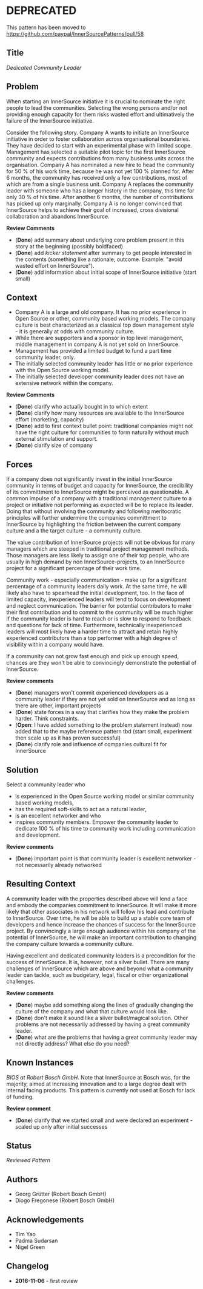 # DEPRECATED
This pattern has been moved to  
https://github.com/paypal/InnerSourcePatterns/pull/58


## Title

_Dedicated Community Leader_

## Problem

When starting an InnerSource initiative it is crucial to nominate the right people to lead the communities. Selecting the wrong persons and/or not providing enough capacity for them risks wasted effort and ultimatively the failure of the InnerSource initiative.

Consider the following story. Company A wants to initiate an InnerSource initiative in order to foster collaboration across organisational boundaries. They have decided to start with an experimental phase with limited scope. Management has selected a suitable pilot topic for the first InnerSource community and expects contributions from many business units across the organisation. Company A has nominated a new hire to head the community for 50 % of his work time, because he was not yet 100 % planned for. After 6 months, the community has received only a few contributions, most of which are from a single business unit. Company A replaces the community leader with someone who has a longer history in the company, this time for only 30 % of his time. After another 6 months, the number of contributions has picked up only  marginally. Company A is no longer convinced that InnerSource helps to achieve their goal of increased, cross divisional collaboration and abandons InnerSource. 

**Review Comments**
- (**Done**) add summary about underlying core problem present in this story at the beginning (possibly boldfaced)
- (**Done**) add _kicker statement_ after summary to get people interested in the contents (something like a rationale, outcome. Example: "avoid wasted effort on InnerSource"). 
- (**Done**) add information about initial scope of InnerSource initiative (start small)

## Context

- Company A is a large and old company. It has no prior experience in Open Source or other, community based working models. The company culture is best characterized as a classical top down management style - it is generally at odds with community culture.
- While there are supporters and a sponsor in top level management, middle management in company A is not yet sold on InnerSource.
- Management has provided a limited budget to fund a part time community leader, only.
- The initially selected community leader has little or no prior experience with the Open Source working model.
- The initially selected developer community leader does not have an extensive network within the company.

**Review Comments**
- (**Done**) clarify who actually bought in to which extent
- (**Done**) clarify how many resources are available to the InnerSource effort (marketing, capacity)
- (**Done**) add to first context bullet point: traditional companies might not have the right culture for communities to form naturally without much external stimulation and support.
- (**Done**) clarify size of company

## Forces

If a company does not significantly invest in the initial InnerSource community in terms of budget and capacity for InnerSource, the credibility of its committment to InnerSource might be perceived as questionable. A common impulse of a company with a traditional management culture to a project or initiative not performing as expected will be to replace its leader. Doing that without involving the community and following meritocratic principles will further undermine the companies committment to InnerSource by highlighting the friction between the current company culture and a the target culture - a community culture.

The value contribution of InnerSource projects will not be obvious for many managers which are steeped in traditional project management methods. Those managers are less likely to assign one of their top people, who are usually in high demand by non InnerSource-projects, to an InnerSource project for a significant percentage of their work time.

Community work - especially communication - make up for a significant percentage of a community leaders daily work. At the same time, he will likely also have to spearhead the initial development, too. In the face of limited capacity, inexperienced leaders will tend to focus on development and neglect communication. The barrier for potential contributors to make their first contribution and to commit to the community will be much higher if the community leader is hard to reach or is slow to respond to feedback and questions for lack of time. Furthermore, technically inexperienced leaders will most likely have a harder time to attract and retain highly experienced contributors than a top performer with a high degree of visibility within a company would have. 

If a community can not grow fast enough and pick up enough speed, chances are they won't be able to convincingly demonstrate the potential of InnerSource.

**Review comments**
- (**Done**) managers won't commit experienced developers as a community leader if they are not yet sold on InnerSource and as long as there are other, important projects 
- (**Done**) state forces in a way that clarifies how they make the problem harder. Think constraints.
- (**Open**: I have added something to the problem statement instead) now added that to the maybe reference pattern tbd (start small, experiment then scale up as it has proven successful)
- (**Done**) clarify role and influence of companies cultural fit for InnerSource 

## Solution

Select a community leader who 
- is experienced in the Open Source working model or similar community based working models, 
- has the required soft-skills to act as a natural leader,
- is an excellent networker and who
- inspires community members.
Empower the community leader to dedicate 100 % of his time to community work including communication and development. 

**Review comments**
- (**Done**) important point is that community leader is excellent networker - not necessarily already networked

## Resulting Context

A community leader with the properties described above will lend a face and embody the companies commitment to InnerSource. It will make it more likely that other associates in his network will follow his lead and contribute to InnerSource. Over time, he will be able to build up a stable core team of developers and hence increase the chances of success for the InnerSource project. By convincingly a large enough audience within his company of the potential of InnerSource, he will make an important contribution to changing the company culture towards a community culture. 

Having excellent and dedicated community leaders is a precondition for the success of InnerSource. It is, however, not a silver bullet. There are many challenges of InnerSource which are above and beyond what a community leader can tackle, such as budgetary, legal, fiscal or other organizational challenges.


**Review comments**
- (**Done**) maybe add something along the lines of gradually changing the culture of the company and what that culture would look like. 
- (**Done**) don't make it sound like a silver bullet/magical solution. Other problems are not necessarily addressed by having a great community leader.
- (**Done**) what are the problems that having a great community leader may not directly address? What else do you need?

## Known Instances

_BIOS at Robert Bosch GmbH_. Note that InnerSource at Bosch was, for the majority, aimed at increasing innovation and to a large degree dealt with internal facing products. This pattern is currently not used at Bosch for lack of funding.

**Review comment**
- (**Done**) clarify that we started small and were declared an experiment - scaled up only after initial successes

## Status

_Reviewed Pattern_

## Authors

- Georg Grütter (Robert Bosch GmbH)
- Diogo Fregonese (Robert Bosch GmbH)

## Acknowledgements

- Tim Yao
- Padma Sudarsan
- Nigel Green

## Changelog

- **2016-11-06** - first review
